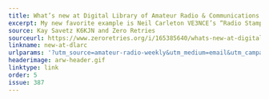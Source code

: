 ```yaml
---
title: What’s new at Digital Library of Amateur Radio & Communications
excerpt: My new favorite example is Neil Carleton VE3NCE’s “Radio Stamps” radio show, which celebrated the intersection of radio and philately. His specialty was stamps about radio.
source: Kay Savetz K6KJN and Zero Retries
sourceurl: https://www.zeroretries.org/i/165385640/whats-new-at-digital-library-of-amateur-radio-and-communications-june
linkname: new-at-dlarc
urlparams: '?utm_source=amateur-radio-weekly&utm_medium=email&utm_campaign=newsletter'
headerimage: arw-header.gif
linktype: link
order: 5
issue: 387
---
```


